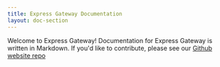 ```yaml
---
title: Express Gateway Documentation
layout: doc-section
---
```


Welcome to Express Gateway! Documentation for Express Gateway is written in Markdown. If you'd like to contribute, please see our [Github website repo](https://github.com/expressgateway/express-gateway.io)
